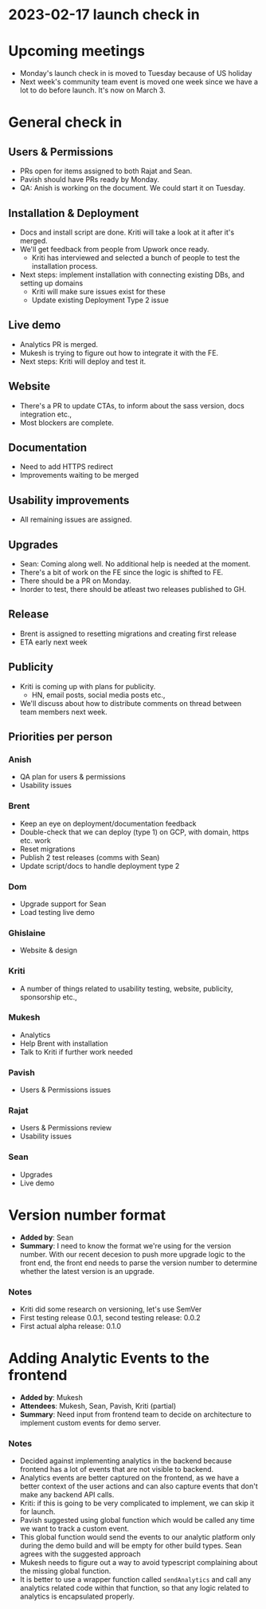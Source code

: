 # 2023-02-17 launch check in

# Upcoming meetings
- Monday's launch check in is moved to Tuesday because of US holiday
- Next week's community team event is moved one week since we have a lot to do before launch. It's now on March 3.

# General check in

## Users & Permissions
- PRs open for items assigned to both Rajat and Sean.
- Pavish should have PRs ready by Monday.
- QA: Anish is working on the document. We could start it on Tuesday.

## Installation & Deployment
- Docs and install script are done. Kriti will take a look at it after it's merged.
- We'll get feedback from people from Upwork once ready.
    - Kriti has interviewed and selected a bunch of people to test the installation process.
- Next steps: implement installation with connecting existing DBs, and setting up domains
    - Kriti will make sure issues exist for these
    - Update existing Deployment Type 2 issue

## Live demo
- Analytics PR is merged.
- Mukesh is trying to figure out how to integrate it with the FE.
- Next steps: Kriti will deploy and test it.

## Website
- There's a PR to update CTAs, to inform about the sass version, docs integration etc.,
- Most blockers are complete.

## Documentation
- Need to add HTTPS redirect
- Improvements waiting to be merged

## Usability improvements
- All remaining issues are assigned.

## Upgrades
- Sean: Coming along well. No additional help is needed at the moment.
- There's a bit of work on the FE since the logic is shifted to FE.
- There should be a PR on Monday.
- Inorder to test, there should be atleast two releases published to GH.

## Release
- Brent is assigned to resetting migrations and creating first release
- ETA early next week

## Publicity
- Kriti is coming up with plans for publicity.
    - HN, email posts, social media posts etc.,
- We'll discuss about how to distribute comments on thread between team members next week.

## Priorities per person

### Anish
- QA plan for users & permissions
- Usability issues

### Brent
- Keep an eye on deployment/documentation feedback
- Double-check that we can deploy (type 1) on GCP, with domain, https etc. work
- Reset migrations
- Publish 2 test releases (comms with Sean)
- Update script/docs to handle deployment type 2

### Dom
- Upgrade support for Sean
- Load testing live demo

### Ghislaine
- Website & design

### Kriti
- A number of things related to usability testing, website, publicity, sponsorship etc.,

### Mukesh
- Analytics
- Help Brent with installation
- Talk to Kriti if further work needed

### Pavish
- Users & Permissions issues

### Rajat
- Users & Permissions review
- Usability issues

### Sean
- Upgrades
- Live demo

# Version number format
- **Added by**: Sean
- **Summary**: I need to know the format we're using for the version number. With our recent decesion to push more upgrade logic to the front end, the front end needs to parse the version number to determine whether the latest version is an upgrade.

### Notes
- Kriti did some research on versioning, let's use SemVer
- First testing release 0.0.1, second testing release: 0.0.2
- First actual alpha release: 0.1.0


# Adding Analytic Events to the frontend

- **Added by**: Mukesh
- **Attendees**: Mukesh, Sean, Pavish, Kriti (partial)
- **Summary**: Need input from frontend team to decide on architecture to implement custom events for demo server.

### Notes
- Decided against implementing analytics in the backend because frontend has a lot of events that are not visible to backend.
- Analytics events are better captured on the frontend, as we have a better context of the user actions and can also capture events that don't make any backend API calls. 
- Kriti: if this is going to be very complicated to implement, we can skip it for launch.
- Pavish suggested using global function which would be called any time we want to track a custom event. 
- This global function would send the events to our analytic platform only during the demo build and will be empty for other build types. Sean agrees with the suggested approach
- Mukesh needs to figure out a way to avoid typescript complaining about the missing global function. 
- It is better to use a wrapper function called `sendAnalytics` and call any analytics related code within that function, so that any logic related to analytics is encapsulated properly.
